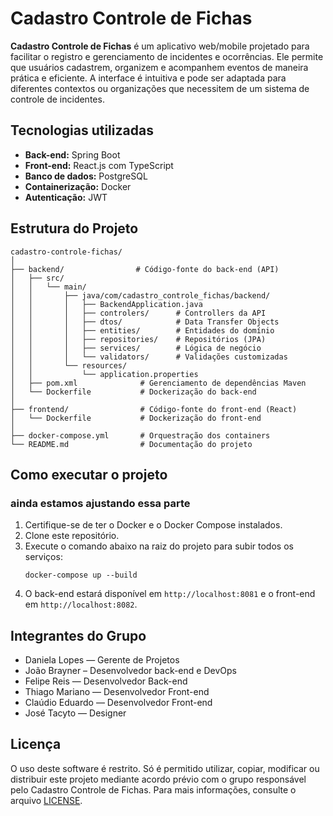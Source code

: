 # Cadastro Controle de Fichas

**Cadastro Controle de Fichas** é um aplicativo web/mobile projetado para facilitar o registro e gerenciamento de incidentes e ocorrências. Ele permite que usuários cadastrem, organizem e acompanhem eventos de maneira prática e eficiente. A interface é intuitiva e pode ser adaptada para diferentes contextos ou organizações que necessitem de um sistema de controle de incidentes.

## Tecnologias utilizadas

- **Back-end:** Spring Boot
- **Front-end:** React.js com TypeScript
- **Banco de dados:** PostgreSQL
- **Containerização:** Docker
- **Autenticação:** JWT

## Estrutura do Projeto

```
cadastro-controle-fichas/
│
├── backend/                # Código-fonte do back-end (API)
│   ├── src/
│   │   └── main/
│   │       ├── java/com/cadastro_controle_fichas/backend/
│   │       │   ├── BackendApplication.java
│   │       │   ├── controlers/      # Controllers da API
│   │       │   ├── dtos/            # Data Transfer Objects
│   │       │   ├── entities/        # Entidades do domínio
│   │       │   ├── repositories/    # Repositórios (JPA)
│   │       │   ├── services/        # Lógica de negócio
│   │       │   └── validators/      # Validações customizadas
│   │       └── resources/
│   │           └── application.properties
│   ├── pom.xml              # Gerenciamento de dependências Maven
│   └── Dockerfile           # Dockerização do back-end
│
├── frontend/                # Código-fonte do front-end (React)
│   └── Dockerfile           # Dockerização do front-end
│
├── docker-compose.yml       # Orquestração dos containers
└── README.md                # Documentação do projeto
```

## Como executar o projeto
### ainda estamos ajustando essa parte

1. Certifique-se de ter o Docker e o Docker Compose instalados.
2. Clone este repositório.
3. Execute o comando abaixo na raiz do projeto para subir todos os serviços:
   ```
   docker-compose up --build
   ```
4. O back-end estará disponível em `http://localhost:8081` e o front-end em `http://localhost:8082`.

## Integrantes do Grupo

- Daniela Lopes — Gerente de Projetos
- João Brayner – Desenvolvedor back-end e DevOps
- Felipe Reis — Desenvolvedor Back-end
- Thiago Mariano — Desenvolvedor Front-end
- Claúdio Eduardo — Desenvolvedor Front-end
- José Tacyto — Designer

## Licença

O uso deste software é restrito. Só é permitido utilizar, copiar, modificar ou distribuir este projeto mediante acordo prévio com o grupo responsável pelo Cadastro Controle de Fichas. Para mais informações, consulte o arquivo [LICENSE](./LICENSE).

